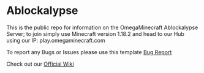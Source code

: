 # Ablockalypse
This is the public repo for information on the OmegaMinecraft Ablockalypse Server; to join simply use Minecraft version 1.18.2 and head to our Hub using our IP: play.omegaminecraft.com

To report any Bugs or Issues please use this template [Bug Report](https://github.com/OmegaMinecraft/Ablockalypse/issues/new?assignees=&labels=bug&template=bug_report.md&title=%5BBUG%5D+Short+Issue+Description)

Check out our [Official Wiki](https://github.com/OmegaMinecraft/Ablockalypse/wiki)
